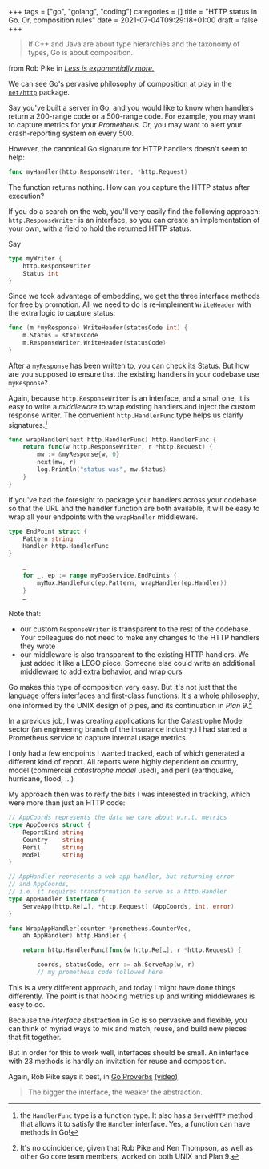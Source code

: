 +++
tags = ["go", "golang", "coding"]
categories = []
title = "HTTP status in Go. Or, composition rules"
date = 2021-07-04T09:29:18+01:00
draft = false
+++

> If C++ and Java are about type hierarchies and the taxonomy of types,
> Go is about composition.

from Rob Pike in [*Less is exponentially more.*](https://commandcenter.blogspot.com/2012/06/less-is-exponentially-more.html)

We can see Go's pervasive philosophy of composition at play in the
[`net/http`](https://golang.org/pkg/net/http/) package.

Say you've built a server in Go, and you would like to know when handlers
return a 200-range code or a 500-range code.
For example, you may want to capture metrics for your *Prometheus*. Or,
you may want to alert your crash-reporting system on every 500.

However, the canonical Go signature for HTTP handlers doesn't seem to help:

``` go
func myHandler(http.ResponseWriter, *http.Request)
```

The function returns nothing. How can you capture the HTTP status after execution?

If you do a search on the web, you'll very easily find the following approach:
`http.ResponseWriter` is an interface, so you can create an implementation of
your own, with a field to hold the returned HTTP status.

Say

``` go
type myWriter {
    http.ResponseWriter
    Status int
}
```

Since we took advantage of embedding, we get the three interface methods for free
by promotion. All we need to do is re-implement
`WriteHeader` with the extra logic to capture status:

``` go
func (m *myResponse) WriteHeader(statusCode int) {
    m.Status = statusCode
    m.ResponseWriter.WriteHeader(statusCode)
}
```

After a `myResponse` has been written to, you can check its Status.
But how are you supposed to ensure that the existing handlers in your
codebase use `myResponse`?

Again, because `http.ResponseWriter` is an interface, and a small one,
it is easy to write a *middleware* to wrap existing handlers and inject the
custom response writer.
The convenient `http.HandlerFunc` type helps us clarify signatures.[^1]

``` go
func wrapHandler(next http.HandlerFunc) http.HandlerFunc {
    return func(w http.ResponseWriter, r *http.Request) {
        mw := &myResponse{w, 0}
        next(mw, r)
        log.Println("status was", mw.Status)
    }
}
```

If you've had the foresight to package your handlers across your codebase so that
the URL and the handler function are both available, it will be easy to wrap
all your endpoints with the `wrapHandler` middleware.

``` go
type EndPoint struct {
    Pattern string
    Handler http.HandlerFunc
}

    …
    for _, ep := range myFooService.EndPoints {
        myMux.HandleFunc(ep.Pattern, wrapHandler(ep.Handler))
    }
    …
```

Note that:

* our custom `ResponseWriter` is transparent to the rest of the codebase. Your
  colleagues do not need to make any changes to the HTTP handlers they wrote
* our middleware is also transparent to the existing HTTP handlers. We just
  added it like a LEGO piece. Someone else could write an additional
  middleware to add extra behavior, and wrap ours

Go makes this type of composition very easy. But it's not just that the language
offers interfaces and first-class functions. It's a whole philosophy,
one informed by the UNIX design of pipes, and its continuation in *Plan 9*.[^2]

In a previous job, I was creating applications for the Catastrophe Model sector
(an engineering branch of the insurance industry.) I had started a
Prometheus service to capture internal usage metrics.

I only had a few endpoints I wanted tracked, each of which generated a different
kind of report. All reports were highly dependent on country,
model (commercial *catastrophe model* used),
and peril (earthquake, hurricane, flood, …)

My approach then was to reify the bits I was interested in tracking, which were
more than just an HTTP code:

``` go
// AppCoords represents the data we care about w.r.t. metrics
type AppCoords struct {
    ReportKind string
    Country    string
    Peril      string
    Model      string
}

// AppHandler represents a web app handler, but returning error
// and AppCoords,
// i.e. it requires transformation to serve as a http.Handler
type AppHandler interface {
    ServeApp(http.Re[…], *http.Request) (AppCoords, int, error)
}

func WrapAppHandler(counter *prometheus.CounterVec,
    ah AppHandler) http.Handler {

    return http.HandlerFunc(func(w http.Re[…], r *http.Request) {

        coords, statusCode, err := ah.ServeApp(w, r)
        // my prometheus code followed here
```

This is a very different approach, and today I might have done things differently.
The point is that hooking metrics up and writing middlewares is easy to do.

Because the *interface* abstraction in Go is so pervasive and flexible, you can
think of myriad ways to mix and match, reuse, and build new pieces that
fit together.

But in order for this to work well, interfaces should be small.
An interface with 23 methods is hardly an invitation for reuse and composition.

Again, Rob Pike says it best, in [Go Proverbs](https://go-proverbs.github.io)
[(video)](https://www.youtube.com/watch?v=PAAkCSZUG1c&t=317s)
> The bigger the interface, the weaker the abstraction.

[^1]: the `HandlerFunc` type is a function type. It also has a `ServeHTTP` method
that allows it to satisfy the `Handler` interface. Yes, a function can have
methods in Go!

[^2]: It's no coincidence, given that Rob Pike and Ken Thompson, as well as other
Go core team members, worked on both UNIX and Plan 9.
